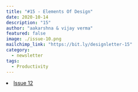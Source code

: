 ```yaml
---
title: "#15 - Elements Of Design"
date: 2020-10-14
description: "15"
author: "aakarshna & vijay verma"
featured: false
image: ./issue-10.png
mailchimp_link: "https://bit.ly/designletter-15"
category:
  - newsletter
tags:
  - Productivity
---
```

<li><a href="https://bit.ly/designletter-15">Issue 12</a></li>
